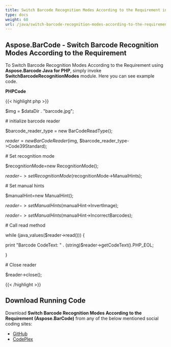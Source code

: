 ```yaml
---
title: Switch Barcode Recognition Modes According to the Requirement in PHP
type: docs
weight: 60
url: /java/switch-barcode-recognition-modes-according-to-the-requirement-in-php/
---
```


## **Aspose.BarCode - Switch Barcode Recognition Modes According to the Requirement**
To Switch Barcode Recognition Modes According to the Requirement using **Aspose.Barcode Java for PHP**, simply invoke **SwitchBarcodeRecognitionModes** module. Here you can see example code.

**PHPCode**

{{< highlight php >}}

 $img = $dataDir . "barcode.jpg";

\# initialize barcode reader

$barcode_reader_type = new BarCodeReadType();

$reader = new BarCodeReader($img, $barcode_reader_type->Code39Standard);

\# Set recognition mode

$recognitionMode=new RecognitionMode();

$reader->setRecognitionMode($recognitionMode->ManualHints);

\# Set manual hints

$manualHint=new ManualHint();

$reader->setManualHints($manualHint->InvertImage);

$reader->setManualHints($manualHint->IncorrectBarcodes);

\# Call read method

while (java_values($reader->read())) {

print "Barcode CodeText: " . (string)$reader->getCodeText().PHP_EOL;

}

\# Close reader

$reader->close();

{{< /highlight >}}
## **Download Running Code**
Download **Switch Barcode Recognition Modes According to the Requirement (Aspose.BarCode)** from any of the below mentioned social coding sites:

- [GitHub](https://github.com/aspose-barcode/Aspose.BarCode-for-Java/blob/master/Plugins/Aspose_Barcode_Java_for_PHP/src/aspose/barcode/WorkingWithBarcodeRecognition/AdvancedBarcodeRecognitionFeatures/SwitchBarcodeRecognitionModes.php)
- [CodePlex](https://asposebarcodejavaphp.codeplex.com/SourceControl/latest#src/aspose/barcode/WorkingWithBarcodeRecognition/AdvancedBarcodeRecognitionFeatures/SwitchBarcodeRecognitionModes.php)
